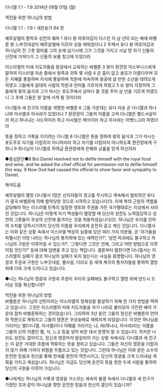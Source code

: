 다니엘 1:1 - 1:9 
2014년 09월 01일 (월)

역전을 위한 하나님의 방법



다니엘 1:1 - 1:9 / 새찬송가 94 장


예루살렘의 함락과 성전의 훼파
1 유다 왕 여호야김이 다스린 지 삼 년이 되는 해에 바벨론 왕 느부갓네살이 예루살렘에 이르러 성을 에워쌌더니 2 주께서 유다 왕 여호야김과 하나님의 전 그릇 얼마를 그의 손에 넘기시매 그가 그것을 가지고 시날 땅 자기 신들의 신전에 가져다가 그 신들의 보물 창고에 두었더라

이스라엘의 미래 지도자들을 왕궁에서 교육하는 바벨론
3 왕이 환관장 아스부나스에게 말하여 이스라엘 자손 중에서 왕족과 귀족 몇 사람 4 곧 흠이 없고 용모가 아름다우며 모든 지혜를 통찰하며 지식에 통달하며 학문에 익숙하여 왕궁에 설 만한 소년을 데려오게 하였고 그들에게 갈대아 사람의 학문과 언어를 가르치게 하였고 5 또 왕이 지정하여 그들에게 왕의 음식과 그가 마시는 포도주에서 날마다 쓸 것을 주어 삼 년을 기르게 하였으니 그 후에 그들은 왕 앞에 서게 될 것이더라

다니엘과 세 친구의 이름을 개명한 바벨론
6 그들 가운데는 유다 자손 곧 다니엘과 하나냐와 미사엘과 아사랴가 있었더니 7 환관장이 그들의 이름을 고쳐 다니엘은 벨드사살이라 하고 하나냐는 사드락이라 하고 미사엘은 메삭이라 하고 아사랴는 아벳느고라 하였더라

뜻을 정하고 거룩을 지키려는 다니엘
8 다니엘은 뜻을 정하여 왕의 음식과 그가 마시는 포도주로 자기를 더럽히지 아니하리라 하고 자기를 더럽히지 아니하도록 환관장에게 구하니 9 하나님이 다니엘로 하여금 환관장에게 은혜와 긍휼을 얻게 하신지라



●중심문단●8 But Daniel resolved not to defile himself with the royal food and wine, and he asked the chief official for permission not to defile himself this way.  9 Now God had caused the official to show favor and sympathy to Daniel,

해석도움





예루살렘의 멸망 
다니엘서 1장은 선지자들의 경고를 무시하고 계속해서 범죄하던 유다가 결국 바벨론에 의해 함락당한 것으로 시작하고 있습니다(1). 이제 복의 근원의 역할을 감당해야 하는 이스라엘 민족이 일정한 영토와 주권을 가진 국가형태로는 지상에서 사라진 것입니다. 하나님은 이렇게 자기 백성들이 멸망할 때 당신의 성전도 노략질당하고 성전의 그릇들이 우상의 신전에 옮겨지는 것을 허용하셨습니다(2). 하나님은 우리를 인하여 수치를 당하시기까지 당신의 이름을 우리에게 온전히 걸고 계신 것입니다. 다니엘서는 이와 같은 상황 속에서 이스라엘 백성의 심중에 있던 여러 가지 의문들, 곧 ‘자기들을 파멸시킨 이방 나라는 하나님의 통치밖에 있는 세력인가?’, ‘성전 파괴에도 불구하고 하나님의 구원은 이루어질 수 있는가?’, ‘그렇다면 그것은 언제, 그리고 어떤 방법으로 이루어질 것인가?’ 등에 대해 답변을 주고 있는 책입니다. 결론부터 말한다면 다니엘서는 이스라엘의 실패가 결코 하나님의 실패가 되지 않는다는 사실을 증명합니다. 하나님의 영광과 주권과 구원은 느부갓네살, 벨사살, 다리오 등 세계 제국의 통치자들을 통하여 열방 위에 더욱 크게 드러나고 있습니다.  

●나는 하나님의 영광과 구원과 주권이 우리의 실패에도 불구하고 열방 위에 반드시 드러날 것을 확신합니까?

역전을 위한 하나님의 방법  
바벨론은 하나님의 선민이라는 이스라엘의 정체성을 말살하기 위해 한 가지 방법을 택하고 있습니다. 그것은 이스라엘의 미래 지도자들을 자기 나라로 불러모아 극진한 배려 가운데 점차 바벨론화하는 것이었습니다. 그리하여 3년 동안 그들의 정신은 바벨론의 언어와 학문으로 채워지고 그들의 영혼은 우상숭배로 채워지게 되었습니다. 이것은 하나님을 가리키는 엘(다니엘, 미사엘)이나 야훼를 가리키는 냐, 랴(하나냐, 아사랴)라는 이름을 그들의 신의 이름인 벨, 삭, 느고 등을 넣어 바꾼 데서 분명히 알 수 있습니다. 하지만 나라도 성전도 없어지고, 정신과 영혼마저 말살되어 가는 상황 속에서도 다니엘과 세 친구는 이 같은 거대한 흐름에 역류하는 뜻을 정하고 있습니다. 그들은 자신의 영혼을 더럽히지 않기 위해 기꺼이 위험을 무릅쓰고 있는 것입니다. 그런데 하나님은 이와 같은 소수의 온전한 믿음과 헌신을 통해 전세를 완전히 역전시키고, 당신의 영광을 크게 드러내실 계획을 가지고 계셨습니다. 하나님은 지금도 당신께 온전히 뜻을 정한 두세 사람을 통하여 당신의 구원을 이루어 가십니다.

●나에게는 하나님의 거룩과 영광을 거스르는 세속의 물결 속에서 다니엘과 세 친구가 가졌던 것과 같이 하나님을 향한 온전한 믿음과 헌신의 결단이 있습니까?